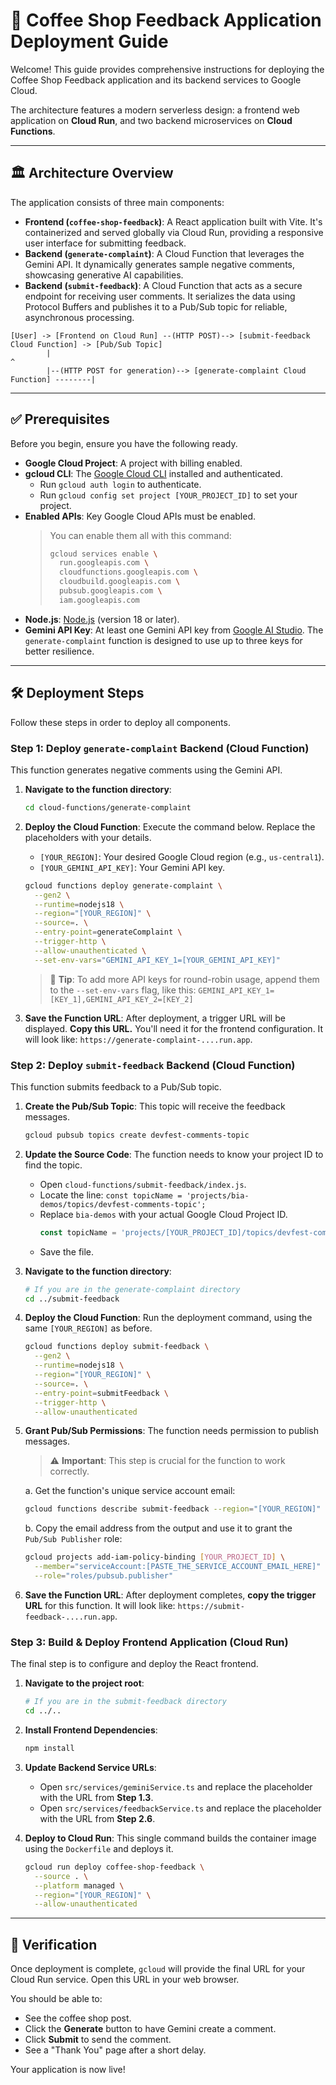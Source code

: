 # 🚀 Coffee Shop Feedback Application Deployment Guide

Welcome! This guide provides comprehensive instructions for deploying the Coffee Shop Feedback application and its backend services to Google Cloud.

The architecture features a modern serverless design: a frontend web application on **Cloud Run**, and two backend microservices on **Cloud Functions**.

---

## 🏛️ Architecture Overview

The application consists of three main components:

-   **Frontend (`coffee-shop-feedback`)**: A React application built with Vite. It's containerized and served globally via Cloud Run, providing a responsive user interface for submitting feedback.
-   **Backend (`generate-complaint`)**: A Cloud Function that leverages the Gemini API. It dynamically generates sample negative comments, showcasing generative AI capabilities.
-   **Backend (`submit-feedback`)**: A Cloud Function that acts as a secure endpoint for receiving user comments. It serializes the data using Protocol Buffers and publishes it to a Pub/Sub topic for reliable, asynchronous processing.

```
[User] -> [Frontend on Cloud Run] --(HTTP POST)--> [submit-feedback Cloud Function] -> [Pub/Sub Topic]
        |                                                                           ^
        |--(HTTP POST for generation)--> [generate-complaint Cloud Function] --------|
```

---

## ✅ Prerequisites

Before you begin, ensure you have the following ready.

-   **Google Cloud Project**: A project with billing enabled.
-   **gcloud CLI**: The [Google Cloud CLI](https://cloud.google.com/sdk/docs/install) installed and authenticated.
    -   Run `gcloud auth login` to authenticate.
    -   Run `gcloud config set project [YOUR_PROJECT_ID]` to set your project.
-   **Enabled APIs**: Key Google Cloud APIs must be enabled.
    > You can enable them all with this command:
    > ```sh
    > gcloud services enable \
    >   run.googleapis.com \
    >   cloudfunctions.googleapis.com \
    >   cloudbuild.googleapis.com \
    >   pubsub.googleapis.com \
    >   iam.googleapis.com
    > ```
-   **Node.js**: [Node.js](https://nodejs.org/) (version 18 or later).
-   **Gemini API Key**: At least one Gemini API key from [Google AI Studio](https://aistudio.google.com/app/apikey). The `generate-complaint` function is designed to use up to three keys for better resilience.

---

## 🛠️ Deployment Steps

Follow these steps in order to deploy all components.

### Step 1: Deploy `generate-complaint` Backend (Cloud Function)

This function generates negative comments using the Gemini API.

1.  **Navigate to the function directory**:
    ```sh
    cd cloud-functions/generate-complaint
    ```

2.  **Deploy the Cloud Function**:
    Execute the command below. Replace the placeholders with your details.
    -   `[YOUR_REGION]`: Your desired Google Cloud region (e.g., `us-central1`).
    -   `[YOUR_GEMINI_API_KEY]`: Your Gemini API key.

    ```sh
    gcloud functions deploy generate-complaint \
      --gen2 \
      --runtime=nodejs18 \
      --region="[YOUR_REGION]" \
      --source=. \
      --entry-point=generateComplaint \
      --trigger-http \
      --allow-unauthenticated \
      --set-env-vars="GEMINI_API_KEY_1=[YOUR_GEMINI_API_KEY]"
    ```

    > 📝 **Tip**: To add more API keys for round-robin usage, append them to the `--set-env-vars` flag, like this:
    > `GEMINI_API_KEY_1=[KEY_1],GEMINI_API_KEY_2=[KEY_2]`

3.  **Save the Function URL**: After deployment, a trigger URL will be displayed. **Copy this URL.** You'll need it for the frontend configuration. It will look like: `https://generate-complaint-....run.app`.

### Step 2: Deploy `submit-feedback` Backend (Cloud Function)

This function submits feedback to a Pub/Sub topic.

1.  **Create the Pub/Sub Topic**:
    This topic will receive the feedback messages.
    ```sh
    gcloud pubsub topics create devfest-comments-topic
    ```

2.  **Update the Source Code**:
    The function needs to know your project ID to find the topic.
    -   Open `cloud-functions/submit-feedback/index.js`.
    -   Locate the line: `const topicName = 'projects/bia-demos/topics/devfest-comments-topic';`
    -   Replace `bia-demos` with your actual Google Cloud Project ID.
        ```javascript
        const topicName = 'projects/[YOUR_PROJECT_ID]/topics/devfest-comments-topic';
        ```
    -   Save the file.

3.  **Navigate to the function directory**:
    ```sh
    # If you are in the generate-complaint directory
    cd ../submit-feedback
    ```

4.  **Deploy the Cloud Function**:
    Run the deployment command, using the same `[YOUR_REGION]` as before.
    ```sh
    gcloud functions deploy submit-feedback \
      --gen2 \
      --runtime=nodejs18 \
      --region="[YOUR_REGION]" \
      --source=. \
      --entry-point=submitFeedback \
      --trigger-http \
      --allow-unauthenticated
    ```

5.  **Grant Pub/Sub Permissions**:
    The function needs permission to publish messages.
    
    > ⚠️ **Important**: This step is crucial for the function to work correctly.
    
    a. Get the function's unique service account email:
    ```sh
    gcloud functions describe submit-feedback --region="[YOUR_REGION]" --gen2 --format="value(serviceConfig.serviceAccountEmail)"
    ```
    
    b. Copy the email address from the output and use it to grant the `Pub/Sub Publisher` role:
    ```sh
    gcloud projects add-iam-policy-binding [YOUR_PROJECT_ID] \
      --member="serviceAccount:[PASTE_THE_SERVICE_ACCOUNT_EMAIL_HERE]" \
      --role="roles/pubsub.publisher"
    ```

6.  **Save the Function URL**: After deployment completes, **copy the trigger URL** for this function. It will look like: `https://submit-feedback-....run.app`.

### Step 3: Build & Deploy Frontend Application (Cloud Run)

The final step is to configure and deploy the React frontend.

1.  **Navigate to the project root**:
    ```sh
    # If you are in the submit-feedback directory
    cd ../.. 
    ```

2.  **Install Frontend Dependencies**:
    ```sh
    npm install
    ```

3.  **Update Backend Service URLs**:
    -   Open `src/services/geminiService.ts` and replace the placeholder with the URL from **Step 1.3**.
    -   Open `src/services/feedbackService.ts` and replace the placeholder with the URL from **Step 2.6**.

4.  **Deploy to Cloud Run**:
    This single command builds the container image using the `Dockerfile` and deploys it.
    ```sh
    gcloud run deploy coffee-shop-feedback \
      --source . \
      --platform managed \
      --region="[YOUR_REGION]" \
      --allow-unauthenticated
    ```

---

## 🎉 Verification

Once deployment is complete, `gcloud` will provide the final URL for your Cloud Run service. Open this URL in your web browser.

You should be able to:
-   See the coffee shop post.
-   Click the **Generate** button to have Gemini create a comment.
-   Click **Submit** to send the comment.
-   See a "Thank You" page after a short delay.

Your application is now live!
